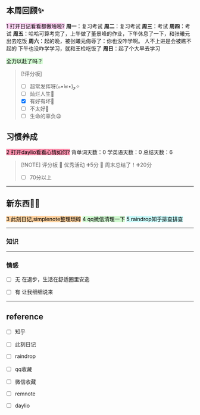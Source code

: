 ## 本周回顾✨
<mark style="background: #FFB8EBA6;">1 打开日记看看都做啥啦?</mark>
**周一**：复习考试
**周二**：复习考试
**周三**：考试
**周四**：考试
**周五**：哈哈可算考完了，上午做了董景峰的作业，下午休息了一下，和张曦元出去吃饭
**周六**：起的晚，被张曦元侮辱了：你也没咋学啊。
人不上进是会被瞧不起的
下午也没咋学学习，就和王检吃饭了
**周日**：起了个大早去学习


<mark style="background: #BBFABBA6;">全力以赴了吗？
</mark>
> [!评分板]
> - [ ] 超常发挥呀(๑•̀ㅂ•́)و✧
> - [ ] 灿烂人生🌊
> - [x] 有好有坏🥴
> - [ ] 不太好🫤
> - [ ] 生命的辜负😩

## 习惯养成
<mark style="background: #FF5582A6;">2 打开daylio看看心情如何?</mark>
背单词天数：0
学英语天数：0
总结天数：6

> [!NOTE] 评分板
>   🤠 优秀活动       ➕5分
>   🦅 周末总结了！➕20分
> - [ ] 70分以上





---

## 新东西👩‍🎓
<mark style="background: #FFB86CA6;">3 此刻日记,simplenote整理琐碎</mark>
<mark style="background: #BBFABBA6;">4 qq微信清理一下</mark>
<mark style="background: #ABF7F7A6;">5 raindrop知乎排查排查</mark>

---
### 知识





---
### 情感
- [ ] 无
在退步，生活在舒适圈里安逸
- [ ] 有
让我细细说来





---
## reference
- [ ] 知乎
- [ ] 此刻日记
- [ ] raindrop
- [ ] qq收藏
- [ ] 微信收藏
- [ ] remnote
- [ ] daylio




